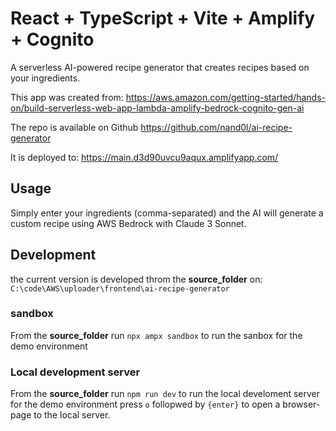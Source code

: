 # React + TypeScript + Vite + Amplify + Cognito

A serverless AI-powered recipe generator that creates recipes based on your ingredients.

This app was created from:
<https://aws.amazon.com/getting-started/hands-on/build-serverless-web-app-lambda-amplify-bedrock-cognito-gen-ai>

The repo is available on Github
<https://github.com/nand0l/ai-recipe-generator>

It is deployed to:
<https://main.d3d90uvcu9aqux.amplifyapp.com/>

## Usage

Simply enter your ingredients (comma-separated) and the AI will generate a custom recipe using AWS Bedrock with Claude 3 Sonnet.

## Development

the current version is developed throm the **source_folder** on: `C:\code\AWS\uploader\frontend\ai-recipe-generator`

### sandbox

From the **source_folder** run `npx ampx sandbox` to run the sanbox for the demo environment

### Local development server

From the **source_folder** run `npm run dev` to run the local develoment server for the demo environment
press `o` follopwed by `{enter}` to open a browser-page to the local server.
